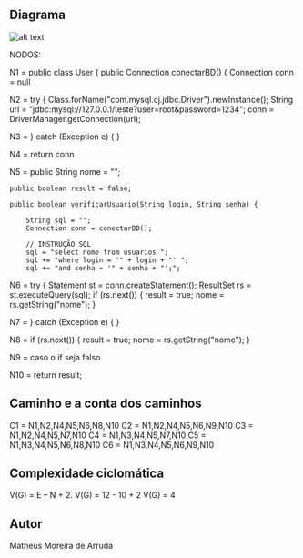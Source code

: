 ## Diagrama

![alt text](image-1.png)

NODOS:

N1 =  public class User {
    public Connection conectarBD() {
        Connection conn = null

N2 =         try {
        	Class.forName("com.mysql.cj.jdbc.Driver").newInstance();
            String url = "jdbc:mysql://127.0.0.1/teste?user=root&password=1234";
            conn = DriverManager.getConnection(url);

N3 =         } catch (Exception e) {
        }

N4 =  return conn
   
N5 =     public String nome = "";

    public boolean result = false;

    public boolean verificarUsuario(String login, String senha) {

    	String sql = "";
        Connection conn = conectarBD();

        // INSTRUÇÃO SQL
        sql = "select nome from usuarios ";
        sql += "where login = '" + login + "' ";
        sql += "and senha = '" + senha + "';";  

N6 =         try {
            Statement st = conn.createStatement();
            ResultSet rs = st.executeQuery(sql);
            if (rs.next()) {
                result = true;
                nome = rs.getString("nome");
            }

N7 =         } catch (Exception e) {
        }   

N8 =             if (rs.next()) {
                result = true;
                nome = rs.getString("nome");
            }

N9 = caso o if seja falso

N10 =  return result;    

## Caminho e a conta dos caminhos

C1 = N1,N2,N4,N5,N6,N8,N10
C2 = N1,N2,N4,N5,N6,N9,N10
C3 = N1,N2,N4,N5,N7,N10
C4 = N1,N3,N4,N5,N7,N10
C5 = N1,N3,N4,N5,N6,N8,N10
C6 = N1,N3,N4,N5,N6,N9,N10

## Complexidade ciclomática
V(G) = E – N + 2.
V(G) = 12 - 10 + 2
V(G) = 4



## Autor

Matheus Moreira de Arruda


